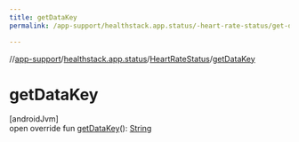 ```yaml
---
title: getDataKey
permalink: /app-support/healthstack.app.status/-heart-rate-status/get-data-key.html

---
```

//[app-support](../../../index.html)/[healthstack.app.status](../index.html)/[HeartRateStatus](index.html)/[getDataKey](get-data-key.html)



# getDataKey



[androidJvm]\
open override fun [getDataKey](get-data-key.html)(): [String](https://kotlinlang.org/api/latest/jvm/stdlib/kotlin/-string/index.html)




